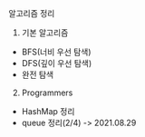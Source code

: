 알고리즘 정리
1. 기본 알고리즘
- BFS(너비 우선 탐색)
- DFS(깊이 우선 탐색)
- 완전 탐색

2. Programmers 
- HashMap 정리
- queue 정리(2/4) -> 2021.08.29
